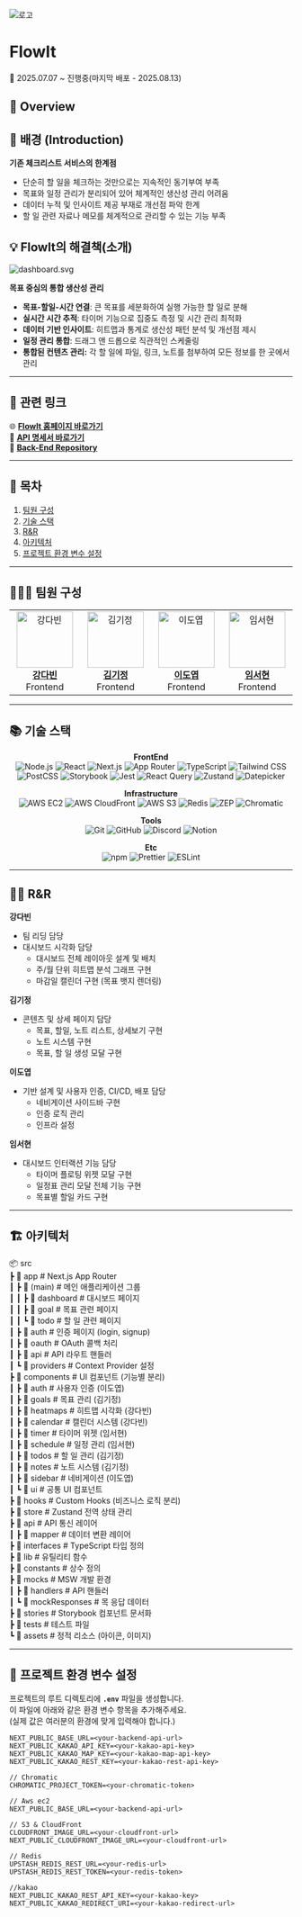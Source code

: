![로고](https://d2eip3q853u04k.cloudfront.net/assets/images/flowIt-logo.svg)  
# FlowIt  
📅 2025.07.07 ~ 진행중(마지막 배포 - 2025.08.13)  

## 📣 Overview

## 📖 배경 (Introduction)  

**기존 체크리스트 서비스의 한계점**

- 단순히 할 일을 체크하는 것만으로는 지속적인 동기부여 부족
- 목표와 일정 관리가 분리되어 있어 체계적인 생산성 관리 어려움
- 데이터 누적 및 인사이트 제공 부재로 개선점 파악 한계
- 할 일 관련 자료나 메모를 체계적으로 관리할 수 있는 기능 부족

## 💡 FlowIt의 해결책(소개)

![dashboard.svg](https://d2eip3q853u04k.cloudfront.net/assets/images/landing_dashboard.svg)  

**목표 중심의 통합 생산성 관리**

- **목표-할일-시간 연결**: 큰 목표를 세분화하여 실행 가능한 할 일로 분해
- **실시간 시간 추적**: 타이머 기능으로 집중도 측정 및 시간 관리 최적화
- **데이터 기반 인사이트**: 히트맵과 통계로 생산성 패턴 분석 및 개선점 제시
- **일정 관리 통합**: 드래그 앤 드롭으로 직관적인 스케줄링
- **통합된 컨텐츠 관리:** 각 할 일에 파일, 링크, 노트를 첨부하여 모든 정보를 한 곳에서 관리

---

## 🔗 관련 링크

🌐 **[FlowIt 홈페이지 바로가기](http://3.35.108.14/)**  
📄 **[API 명세서 바로가기](http://13.209.138.171:8080/api-doc)**  
📂 **[Back-End Repository](https://github.com/FESI-FlowIt/Backend)**  

---

## 🔎 목차

1. [팀원 구성](#-팀원-구성)  
2. [기술 스택](#-기술-스택)  
3. [R&R](#rr)  
4. [아키텍처](#-아키텍처)  
5. [프로젝트 환경 변수 설정](#-프로젝트-환경-변수-설정)  

---

## 👨‍👨‍👧 팀원 구성

<div align="center">
<table>
  <tr>
    <td align="center" width="200">
      <a href="https://github.com/00kang">
        <img
          src="https://avatars.githubusercontent.com/u/176696485?v=4"
          alt="강다빈"
          width="100"
        />
        <br />
        <b>강다빈</b>
      </a>
      <br />
      Frontend
    </td>
    <td align="center" width="200">
      <a href="https://github.com/epass1123">
        <img
          src="https://avatars.githubusercontent.com/u/81586230?v=4"
          alt="김기정"
          width="100"
        />
        <br />
        <b>김기정</b>
      </a>
      <br />
      Frontend
    </td>
    <td align="center" width="200">
      <a href="https://github.com/LDY981212">
        <img
          src="https://avatars.githubusercontent.com/u/134135615?v=4"
          alt="이도엽"
          width="100"
        />
        <br />
        <b>이도엽</b>
      </a>
      <br />
      Frontend
    </td>
    <td align="center" width="200">
      <a href="https://github.com/seohyun062">
        <img
          src="https://avatars.githubusercontent.com/u/134135615?v=4"
          alt="임서현"
          width="100"
        />
        <br />
        <b>임서현</b>
      </a>
      <br />
      Frontend
    </td>
  </tr>
</table>
</div>

---

## 📚 기술 스택

<div align="center">

**FrontEnd**  
![Node.js](https://img.shields.io/badge/Node.js-68A063?style=flat&logo=node.js&logoColor=white) ![React](https://img.shields.io/badge/React-087EA4?style=flat&logo=react&logoColor=white) ![Next.js](https://img.shields.io/badge/Next.js-000000?style=flat&logo=next.js&logoColor=white) ![App Router](https://img.shields.io/badge/App%20Router-5A67D8?style=flat&logo=architect&logoColor=white) ![TypeScript](https://img.shields.io/badge/TypeScript-3178C6?style=flat&logo=TypeScript&logoColor=white) ![Tailwind CSS](https://img.shields.io/badge/Tailwind_CSS-0F172A?style=flat&logo=TailwindCSS&logoColor=06B6D4) ![PostCSS](https://img.shields.io/badge/PostCSS-DD3A0A?style=flat&logo=postcss&logoColor=white) ![Storybook](https://img.shields.io/badge/Storybook-FF4785?style=flat&logo=Storybook&logoColor=white) ![Jest](https://img.shields.io/badge/Jest-C21325?style=flat&logo=jest&logoColor=white) ![React Query](https://img.shields.io/badge/React%20Query-FF4154?style=flat&logo=reactquery&logoColor=white) ![Zustand](https://img.shields.io/badge/Zustand-5E412F?style=flat&logo=zustand&logoColor=white) ![Datepicker](https://img.shields.io/badge/Datepicker-4CAF50?style=flat&logo=architect&logoColor=white)  

**Infrastructure**  
![AWS EC2](https://img.shields.io/badge/AWS%20EC2-FF9900?style=flat&logo=amazonaws&logoColor=white) ![AWS CloudFront](https://img.shields.io/badge/AWS%20CloudFront-232F3E?style=flat&logo=amazonaws&logoColor=FF9900) ![AWS S3](https://img.shields.io/badge/AWS%20S3-569A31?style=flat&logo=amazonaws&logoColor=FF9900) ![Redis](https://img.shields.io/badge/Redis-DC382D?style=flat&logo=redis&logoColor=white) ![ZEP](https://img.shields.io/badge/ZEP-6C63FF?style=flat&logoColor=white) ![Chromatic](https://img.shields.io/badge/Chromatic-FFCC00?style=flat&logo=storybook&logoColor=black)  

**Tools**  
![Git](https://img.shields.io/badge/Git-F05032?style=flat&logo=Git&logoColor=white) ![GitHub](https://img.shields.io/badge/GitHub-181717?style=flat&logo=github&logoColor=white) ![Discord](https://img.shields.io/badge/Discord-5865F2?style=flat&logo=discord&logoColor=white) ![Notion](https://img.shields.io/badge/Notion-000000?style=flat&logo=notion&logoColor=white)  

**Etc**  
![npm](https://img.shields.io/badge/npm-CB3837?style=flat&logo=npm&logoColor=black) ![Prettier](https://img.shields.io/badge/Prettier-F7B93E?style=flat&logo=Prettier&logoColor=black) ![ESLint](https://img.shields.io/badge/ESLint-4B32C3?style=flat&logo=ESLint&logoColor=white)  

</div>

---

## <h2 id="rr">🙋‍♂️ R&R</h2>

**강다빈**

- 팀 리딩 담당
- 대시보드 시각화 담당
  - 대시보드 전체 레이아웃 설계 및 배치
  - 주/월 단위 히트맵 분석 그래프 구현
  - 마감일 캘린더 구현 (목표 뱃지 렌더링)

**김기정**

- 콘텐츠 및 상세 페이지 담당
  - 목표, 할일, 노트 리스트, 상세보기 구현
  - 노트 시스템 구현
  - 목표, 할 일 생성 모달 구현

**이도엽**

- 기반 설계 및 사용자 인증, CI/CD, 배포 담당
  - 네비게이션 사이드바 구현
  - 인증 로직 관리
  - 인프라 설정

**임서현**

- 대시보드 인터랙션 기능 담당
  - 타이머 플로팅 위젯 모달 구현
  - 일정표 관리 모달 전체 기능 구현
  - 목표별 할일 카드 구현

---

## 🏗️ 아키텍처
📦 src  
┣ 📂 app                   # Next.js App Router  
┃ ┣ 📂 (main)                # 메인 애플리케이션 그룹  
┃ ┃ ┣ 📂 dashboard           # 대시보드 페이지  
┃ ┃ ┣ 📂 goal                # 목표 관련 페이지  
┃ ┃ ┗ 📂 todo                # 할 일 관련 페이지  
┃ ┣ 📂 auth                  # 인증 페이지 (login, signup)  
┃ ┣ 📂 oauth                 # OAuth 콜백 처리  
┃ ┣ 📂 api                   # API 라우트 핸들러  
┃ ┗ 📂 providers             # Context Provider 설정  
┣ 📂 components            # UI 컴포넌트 (기능별 분리)  
┃ ┣ 📂 auth                  # 사용자 인증 (이도엽)  
┃ ┣ 📂 goals                 # 목표 관리 (김기정)  
┃ ┣ 📂 heatmaps              # 히트맵 시각화 (강다빈)  
┃ ┣ 📂 calendar              # 캘린더 시스템 (강다빈)  
┃ ┣ 📂 timer                 # 타이머 위젯 (임서현)  
┃ ┣ 📂 schedule              # 일정 관리 (임서현)  
┃ ┣ 📂 todos                 # 할 일 관리 (김기정)  
┃ ┣ 📂 notes                 # 노트 시스템 (김기정)  
┃ ┣ 📂 sidebar               # 네비게이션 (이도엽)  
┃ ┗ 📂 ui                    # 공통 UI 컴포넌트  
┣ 📂 hooks                 # Custom Hooks (비즈니스 로직 분리)  
┣ 📂 store                 # Zustand 전역 상태 관리  
┣ 📂 api                   # API 통신 레이어  
┃ ┣ 📂 mapper                # 데이터 변환 레이어  
┣ 📂 interfaces            # TypeScript 타입 정의  
┣ 📂 lib                   # 유틸리티 함수  
┣ 📂 constants             # 상수 정의  
┣ 📂 mocks                 # MSW 개발 환경  
┃ ┣ 📂 handlers              # API 핸들러  
┃ ┗ 📂 mockResponses         # 목 응답 데이터  
┣ 📂 stories               # Storybook 컴포넌트 문서화  
┣ 📂 tests                 # 테스트 파일  
┗ 📂 assets                # 정적 리소스 (아이콘, 이미지)  

---

## 🔑 프로젝트 환경 변수 설정

프로젝트의 루트 디렉토리에 **`.env`** 파일을 생성합니다.  
이 파일에 아래와 같은 환경 변수 항목을 추가해주세요.  
(실제 값은 여러분의 환경에 맞게 입력해야 합니다.)  

```env
NEXT_PUBLIC_BASE_URL=<your-backend-api-url>
NEXT_PUBLIC_KAKAO_API_KEY=<your-kakao-api-key>
NEXT_PUBLIC_KAKAO_MAP_KEY=<your-kakao-map-api-key>
NEXT_PUBLIC_KAKAO_REST_KEY=<your-kakao-rest-api-key>

// Chromatic
CHROMATIC_PROJECT_TOKEN=<your-chromatic-token>

// Aws ec2 
NEXT_PUBLIC_BASE_URL=<your-backend-api-url>

// S3 & CloudFront
CLOUDFRONT_IMAGE_URL=<your-cloudfront-url>
NEXT_PUBLIC_CLOUDFRONT_IMAGE_URL=<your-cloudfront-url>

// Redis
UPSTASH_REDIS_REST_URL=<your-redis-url>
UPSTASH_REDIS_REST_TOKEN=<your-redis-token>

//kakao
NEXT_PUBLIC_KAKAO_REST_API_KEY=<your-kakao-key>
NEXT_PUBLIC_KAKAO_REDIRECT_URI=<your-kakao-redirect-url>

